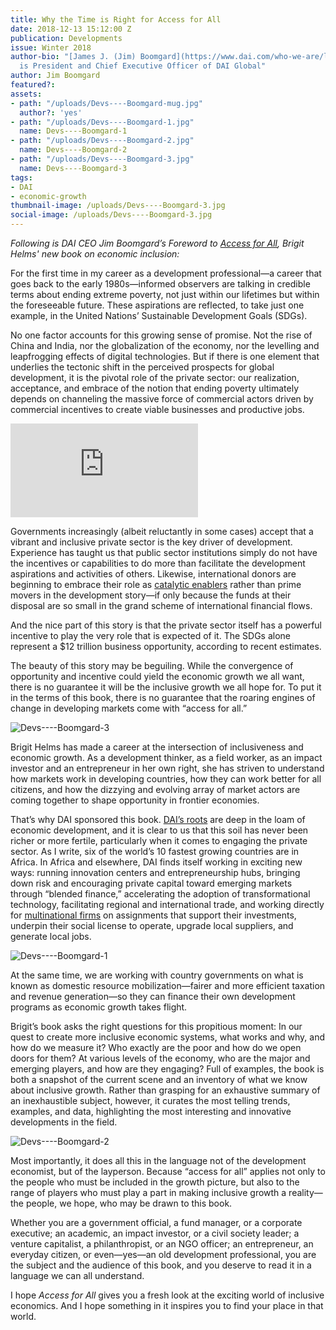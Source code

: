 ```yaml
---
title: Why the Time is Right for Access for All
date: 2018-12-13 15:12:00 Z
publication: Developments
issue: Winter 2018
author-bio: "[James J. (Jim) Boomgard](https://www.dai.com/who-we-are/leadership/james-boomgard)
  is President and Chief Executive Officer of DAI Global"
author: Jim Boomgard
featured?: 
assets:
- path: "/uploads/Devs----Boomgard-mug.jpg"
  author?: 'yes'
- path: "/uploads/Devs----Boomgard-1.jpg"
  name: Devs----Boomgard-1
- path: "/uploads/Devs----Boomgard-2.jpg"
  name: Devs----Boomgard-2
- path: "/uploads/Devs----Boomgard-3.jpg"
  name: Devs----Boomgard-3
tags:
- DAI
- economic-growth
thumbnail-image: /uploads/Devs----Boomgard-3.jpg
social-image: /uploads/Devs----Boomgard-3.jpg
---
```


*Following is DAI CEO Jim Boomgard’s Foreword to [Access for All](https://www.dai.com/news/access-for-all-dais-brigit-helms-launches-her-new-book-on-economic-inclusion), Brigit Helms' new book on economic inclusion:*

For the first time in my career as a development professional—a career that goes back to the early 1980s—informed observers are talking in credible terms about ending extreme poverty, not just within our lifetimes but within the foreseeable future. These aspirations are reflected, to take just one example, in the United Nations’ Sustainable Development Goals (SDGs).




No one factor accounts for this growing sense of promise. Not the rise of China and India, nor the globalization of the economy, nor the levelling and leapfrogging effects of digital technologies. But if there is one element that underlies the tectonic shift in the perceived prospects for global development, it is the pivotal role of the private sector: our realization, acceptance, and embrace of the notion that ending poverty ultimately depends on channeling the massive force of commercial actors driven by commercial incentives to create viable businesses and productive jobs.

<iframe src="https://player.vimeo.com/video/304715051" frameborder="0" webkitallowfullscreen mozallowfullscreen allowfullscreen></iframe>

Governments increasingly (albeit reluctantly in some cases) accept that a vibrant and inclusive private sector is the key driver of development. Experience has taught us that public sector institutions simply do not have the incentives or capabilities to do more than facilitate the development aspirations and activities of others. Likewise, international donors are beginning to embrace their role as [catalytic enablers](https://www.dai.com/our-work/projects/worldwide-the-invest-project) rather than prime movers in the development story—if only because the funds at their disposal are so small in the grand scheme of international financial flows.

And the nice part of this story is that the private sector itself has a powerful incentive to play the very role that is expected of it. The SDGs alone represent a $12 trillion business opportunity, according to recent estimates.

The beauty of this story may be beguiling. While the convergence of opportunity and incentive could yield the economic growth we all want, there is no guarantee it will be the inclusive growth we all hope for. To put it in the terms of this book, there is no guarantee that the roaring engines of change in developing markets come with “access for all.”

![Devs----Boomgard-3](/uploads/Devs----Boomgard-3.jpg "Touring the Hawassa Industrial Park in Ethiopia, a country with a fast-growing sector for garment manufacture and export.")

Brigit Helms has made a career at the intersection of inclusiveness and economic growth. As a development thinker, as a field worker, as an impact investor and an entrepreneur in her own right, she has striven to understand how markets work in developing countries, how they can work better for all citizens, and how the dizzying and evolving array of market actors are coming together to shape opportunity in frontier economies. 

That’s why DAI sponsored this book. [DAI’s roots](https://www.dai.com/our-work/projects/worldwide-the-invest-project) are deep in the loam of economic development, and it is clear to us that this soil has never been richer or more fertile, particularly when it comes to engaging the private sector. As I write, six of the world’s 10 fastest growing countries are in Africa. In Africa and elsewhere, DAI finds itself working in exciting new ways: running innovation centers and entrepreneurship hubs, bringing down risk and encouraging private capital toward emerging markets through “blended finance,” accelerating the adoption of transformational technology, facilitating regional and international trade, and working directly for [multinational firms](https://www.dai.com/our-work/solutions/sustainable-business) on assignments that support their investments, underpin their social license to operate, upgrade local suppliers, and generate local jobs.

![Devs----Boomgard-1](/uploads/Devs----Boomgard-1.jpg "Gavin Gayadin, construction firm owner, at the Centre for Local Business Development in Georgetown, Guyana.")

At the same time, we are working with country governments on what is known as domestic resource mobilization—fairer and more efficient taxation and revenue generation—so they can finance their own development programs as economic growth takes flight.

Brigit’s book asks the right questions for this propitious moment: In our quest to create more inclusive economic systems, what works and why, and how do we measure it? Who exactly are the poor and how do we open doors for them? At various levels of the economy, who are the major and emerging players, and how are they engaging? Full of examples, the book is both a snapshot of the current scene and an inventory of what we know about inclusive growth. Rather than grasping for an exhaustive summary of an inexhaustible subject, however, it curates the most telling trends, examples, and data, highlighting the most interesting and innovative developments in the field.

![Devs----Boomgard-2](/uploads/Devs----Boomgard-2.jpg "Finance  matchmaking workshop in Herat, Afghanistan, for USAID Promote: Women in the Economy.")

Most importantly, it does all this in the language not of the development economist, but of the layperson. Because “access for all” applies not only to the people who must be included in the growth picture, but also to the range of players who must play a part in making inclusive growth a reality—the people, we hope, who may be drawn to this book.

Whether you are a government official, a fund manager, or a corporate executive; an academic, an impact investor, or a civil society leader; a venture capitalist, a philanthropist, or an NGO officer; an entrepreneur, an everyday citizen, or even—yes—an old development professional, you are the subject and the audience of this book, and you deserve to read it in a language we can all understand.

I hope *Access for All* gives you a fresh look at the exciting world of inclusive economics. And I hope something in it inspires you to find your place in that world.
